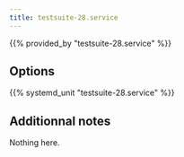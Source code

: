 ```yaml
---
title: testsuite-28.service
---
```


{{% provided_by "testsuite-28.service" %}}

## Options

{{% systemd_unit "testsuite-28.service" %}}

## Additionnal notes

Nothing here.